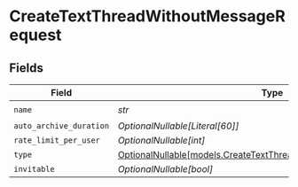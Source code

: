# CreateTextThreadWithoutMessageRequest


## Fields

| Field                                                                                                                        | Type                                                                                                                         | Required                                                                                                                     | Description                                                                                                                  |
| ---------------------------------------------------------------------------------------------------------------------------- | ---------------------------------------------------------------------------------------------------------------------------- | ---------------------------------------------------------------------------------------------------------------------------- | ---------------------------------------------------------------------------------------------------------------------------- |
| `name`                                                                                                                       | *str*                                                                                                                        | :heavy_check_mark:                                                                                                           | N/A                                                                                                                          |
| `auto_archive_duration`                                                                                                      | *OptionalNullable[Literal[60]]*                                                                                              | :heavy_minus_sign:                                                                                                           | N/A                                                                                                                          |
| `rate_limit_per_user`                                                                                                        | *OptionalNullable[int]*                                                                                                      | :heavy_minus_sign:                                                                                                           | N/A                                                                                                                          |
| `type`                                                                                                                       | [OptionalNullable[models.CreateTextThreadWithoutMessageRequestType]](../models/createtextthreadwithoutmessagerequesttype.md) | :heavy_minus_sign:                                                                                                           | N/A                                                                                                                          |
| `invitable`                                                                                                                  | *OptionalNullable[bool]*                                                                                                     | :heavy_minus_sign:                                                                                                           | N/A                                                                                                                          |